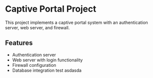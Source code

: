 # Captive Portal Project

This project implements a captive portal system with an authentication server, web server, and firewall.

## Features

- Authentication server
- Web server with login functionality
- Firewall configuration
- Database integration
test
asdasda
